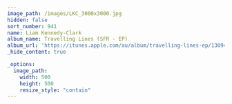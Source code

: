 ```yaml
---
image_path: /images/LKC_3000x3000.jpg
hidden: false
sort_number: 941
name: Liam Kennedy-Clark
album_name: Travelling Lines (SFR - EP)
album_url: 'https://itunes.apple.com/au/album/travelling-lines-ep/1309441700'
_hide_content: true

_options:
  image_path:
    width: 500
    height: 500
    resize_style: "contain"
---
```


